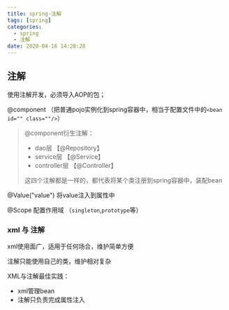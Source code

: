 ```yaml
---
title: spring-注解
tags: [spring]
categories:
  - spring
  - 注解
date: 2020-04-16 14:28:28
---
```


## 注解

使用注解开发，必须导入AOP的包；

@component （把普通pojo实例化到spring容器中，相当于配置文件中的`<bean id="" class=""/>`）

>@component衍生注解：
>
>* dao层 【@Repository】
>* service层 【@Service】
>* controller层 【@Controller】
>
>这四个注解都是一样的，都代表将某个类注册到spring容器中，装配bean

@Value("value") 将value注入到属性中 

@Scope 配置作用域 （`singleton`,`prototype`等）

### xml 与 注解

xml使用面广，适用于任何场合，维护简单方便

注解只能使用自己的类，维护相对复杂

XML与注解最佳实践：

- xml管理bean
- 注解只负责完成属性注入